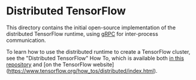 # Distributed TensorFlow

This directory contains the initial open-source implementation of the
distributed TensorFlow runtime, using [gRPC](http://grpc.io) for inter-process
communication.

To learn how to use the distributed runtime to create a TensorFlow cluster,
see the "Distributed TensorFlow" How To, which is available both [in this
repository](https://www.tensorflow.org/code/tensorflow/g3doc/how_tos/distributed/index.md) and [on the TensorFlow website]
(https://www.tensorflow.org/how_tos/distributed/index.html).
